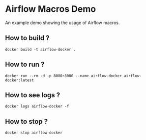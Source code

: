 # Airflow Macros Demo
An example demo showing the usage of Airflow macros.

## How to build ?
`docker build -t airflow-docker .`

## How to run ?
`docker run --rm -d -p 8080:8080 --name airflow-docker airflow-docker:latest`

## How to see logs ?
`docker logs airflow-docker -f`

## How to stop ?
`docker stop airflow-docker`